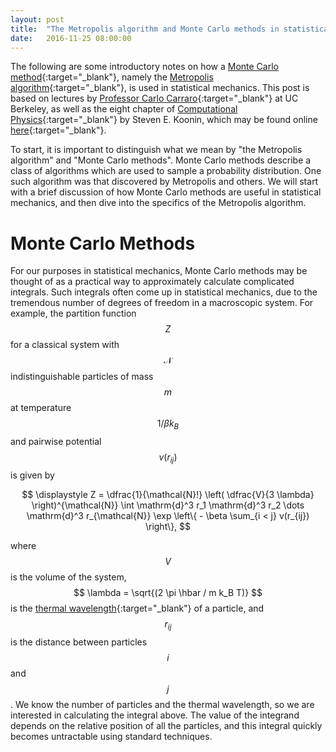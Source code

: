 ```yaml
---
layout: post
title:  "The Metropolis algorithm and Monte Carlo methods in statistical mechanics"
date:   2016-11-25 08:00:00
---
```


The following are some introductory notes on how a [Monte Carlo method](https://en.wikipedia.org/wiki/Monte_Carlo_method){:target="_blank"}, namely the [Metropolis algorithm](https://en.wikipedia.org/wiki/Metropolis-Hastings_algorithm){:target="_blank"}, is used in statistical mechanics. This post is based on lectures by [Professor Carlo Carraro](https://maboudianlab.berkeley.edu/group-members/carlo-carraro/){:target="_blank"} at UC Berkeley, as well as the eight chapter of [Computational Physics](https://www.amazon.com/Computational-Physics-Fortran-Steven-Koonin/dp/0201386232){:target="_blank"} by Steven E. Koonin, which may be found online [here](http://hep.fcfm.buap.mx/cursos/2010/MNA/computational-physics.pdf){:target="_blank"}.

To start, it is important to distinguish what we mean by "the Metropolis algorithm" and "Monte Carlo methods". Monte Carlo methods describe a class of algorithms which are used to sample a probability distribution. One such algorithm was that discovered by Metropolis and others. We will start with a brief discussion of how Monte Carlo methods are useful in statistical mechanics, and then dive into the specifics of the Metropolis algorithm.


# Monte Carlo Methods

For our purposes in statistical mechanics, Monte Carlo methods may be thought of as a practical way to approximately calculate complicated integrals. Such integrals often come up in statistical mechanics, due to the tremendous number of degrees of freedom in a macroscopic system. For example, the partition function $$ Z $$ for a classical system with $$ \mathcal{N} $$ indistinguishable particles of mass $$ m $$ at temperature $$ 1/ \beta k_B $$ and pairwise potential $$ v (r_{ij}) $$ is given by

$$
\displaystyle
Z = \dfrac{1}{\mathcal{N}!} \left( \dfrac{V}{3 \lambda} \right)^{\mathcal{N}}
	\int \mathrm{d}^3 r_1 \mathrm{d}^3 r_2 \dots \mathrm{d}^3 r_{\mathcal{N}}
	\exp \left\{ - \beta \sum_{i < j} v(r_{ij}) \right\},
$$

where $$ V $$ is the volume of the system, $$ \lambda = \sqrt{(2 \pi \hbar / m k_B T)} $$ is the [thermal wavelength](https://en.wikipedia.org/wiki/Thermal_de_Broglie_wavelength){:target="_blank"} of a particle, and $$ r_{ij} $$ is the distance between particles $$ i $$ and $$ j $$. We know the number of particles and the thermal wavelength, so we are interested in calculating the integral above. The value of the integrand depends on the relative position of all the particles, and this integral quickly becomes untractable using standard techniques.
